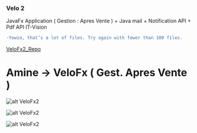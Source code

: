 ### Velo 2 
JavaFx Application ( Gestion : Apres Vente )  + Java mail + Notification API + Pdf API
IT-Vision

```diff
-Yowza, that’s a lot of files. Try again with fewer than 100 files.
```

[VeloFx2_Repo](https://drive.google.com/open?id=18xqTVR2ir1U04wW5BUttJdBkZMD9zwau)




#  Amine → VeloFx ( Gest. Apres Vente )   #
 


![alt VeloFx2](https://i.imgur.com/SD2SHVq.png)


![alt VeloFx2](https://i.imgur.com/q9gs4mn.png)


![alt VeloFx2](https://i.imgur.com/nF2nvf1.png)

